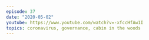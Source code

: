 ```yaml
---
episode: 37
date: "2020-05-02"
youtube: https://www.youtube.com/watch?v=-xfccHfAw1I
topics: coronavirus, governance, cabin in the woods
---
```

